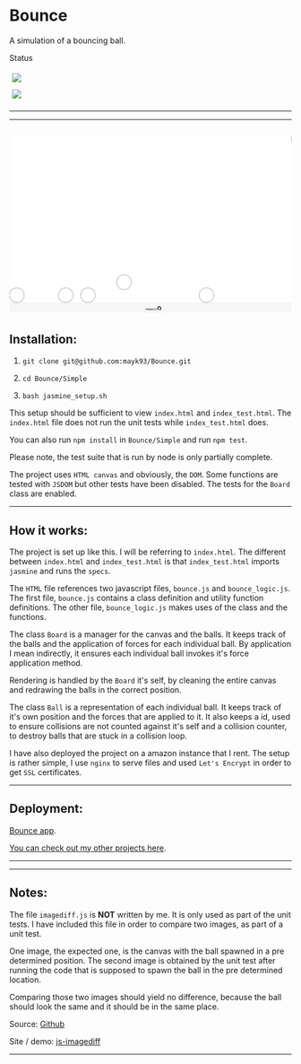 # Bounce
A simulation of a bouncing ball.

<div>
    <p>Status</p>
</div>

<div style="padding: 5px">
    <a href="https://travis-ci.org/mayk93/Bounce">
        <img src="https://travis-ci.org/mayk93/Bounce.svg?branch=master">
    </a>
</div>

<div style="padding: 5px">
    <a href="https://coveralls.io/github/mayk93/Bounce?branch=master">
        <img src="https://coveralls.io/repos/github/mayk93/Bounce/badge.svg?branch=master">
    </a>
</div>

---

---
![alt text](./example.gif "Logo Title Text 1")
---

Installation:
---

1. `git clone git@github.com:mayk93/Bounce.git`

2. `cd Bounce/Simple`

3. `bash jasmine_setup.sh`

This setup should be sufficient to view `index.html` and `index_test.html`.
The `index.html` file does not run the unit tests while `index_test.html` does.

You can also run `npm install` in `Bounce/Simple` and run `npm test`.

Please note, the test suite that is run by node is only partially complete.

The project uses `HTML canvas` and obviously, the `DOM`. Some functions are tested with `JSDOM`
but other tests have been disabled. The tests for the `Board` class are enabled.
   
---

How it works:
---

The project is set up like this. I will be referring to `index.html`. The different between
`index.html` and `index_test.html` is that `index_test.html` imports `jasmine` and runs the `specs`.
 
The `HTML` file references two javascript files, `bounce.js` and `bounce_logic.js`. The first file,
`bounce.js` contains a class definition and utility function definitions. The other file, `bounce_logic.js`
makes uses of the class and the functions.

The class `Board` is a manager for the canvas and the balls. It keeps track of the balls and the application
of forces for each individual ball. By application I mean indirectly, it ensures each individual ball
invokes it's force application method.

Rendering is handled by the `Board` it's self, by cleaning the entire canvas and redrawing the balls in
the correct position.

The class `Ball` is a representation of each individual ball. It keeps track of it's own position and
the forces that are applied to it. It also keeps a id, used to ensure collisions are not counted 
against it's self and a collision counter, to destroy balls that are stuck in a collision loop.

I have also deployed the project on a amazon instance that I rent. The setup is rather simple, I use
`nginx` to serve files and used `Let's Encrypt` in order to get `SSL` certificates.

---

Deployment:
---

[Bounce app](https://projects.myapps.gallery/bounce/).

[You can check out my other projects here](https://myapps.gallery/).

---
   
---
   
Notes:
---

The file `imagediff.js` is **NOT** written by me. It is only used as part of the unit tests.
I have included this file in order to compare two images, as part of a unit test.

One image, the expected one, is the canvas with the ball spawned in a pre determined position. 
The second image is obtained by the unit test after running the code that is supposed to spawn the
ball in the pre determined location.
 
Comparing those two images should yield no difference, because the ball should look the same and
it should be in the same place.

Source: [Github](https://github.com/HumbleSoftware/js-imagediff) 

Site / demo: [js-imagediff](http://humblesoftware.github.io/js-imagediff/)

---